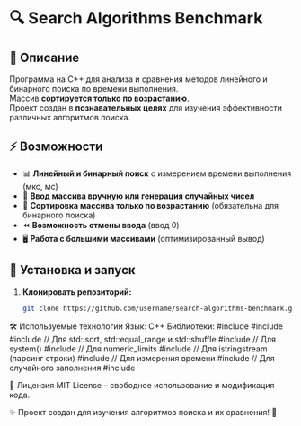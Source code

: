 # 🔍 Search Algorithms Benchmark

## 📌 Описание
Программа на C++ для анализа и сравнения методов линейного и бинарного поиска по времени выполнения.  
Массив **сортируется только по возрастанию**.  
Проект создан в **познавательных целях** для изучения эффективности различных алгоритмов поиска.

## ⚡ Возможности
- 📊 **Линейный и бинарный поиск** с измерением времени выполнения (мкс, мс)
- 🔢 **Ввод массива вручную или генерация случайных чисел**
- 🔀 **Сортировка массива только по возрастанию** (обязательна для бинарного поиска)
- ⏪ **Возможность отмены ввода** (ввод 0)
- 🖥️ **Работа с большими массивами** (оптимизированный вывод)

## 🚀 Установка и запуск
1. **Клонировать репозиторий:**
   ```sh
   git clone https://github.com/username/search-algorithms-benchmark.git

🛠 Используемые технологии
Язык: C++
Библиотеки: 
#include <iostream>
#include <vector>
#include <algorithm>    // Для std::sort, std::equal_range и std::shuffle
#include <cstdlib>      // Для system()
#include <limits>       // Для numeric_limits
#include <sstream>      // Для istringstream (парсинг строки)
#include <chrono>       // Для измерения времени
#include <random>       // Для случайного заполнения
#include <ctime>

📝 Лицензия
MIT License – свободное использование и модификация кода.

✨ Проект создан для изучения алгоритмов поиска и их сравнения! 🚀
